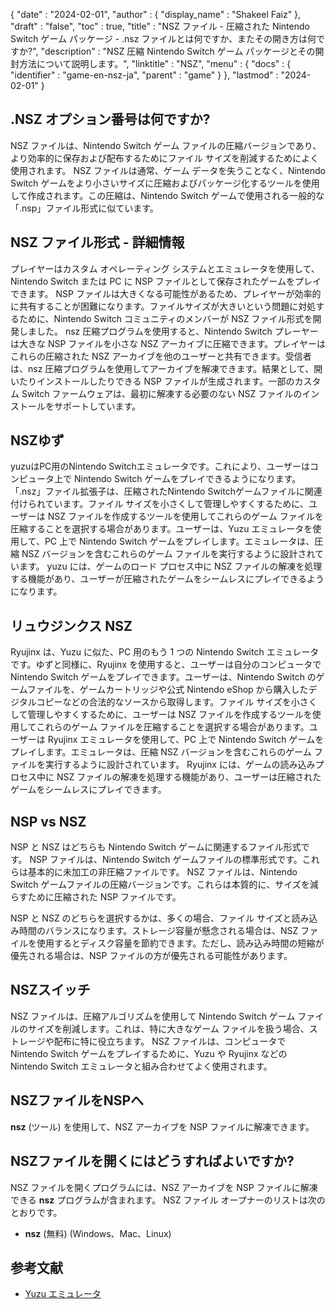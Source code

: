 {
  "date" : "2024-02-01",
  "author" : {
    "display_name" : "Shakeel Faiz"
},
  "draft" : "false",
  "toc" : true,
  "title" : "NSZ ファイル - 圧縮された Nintendo Switch ゲーム パッケージ - .nsz ファイルとは何ですか、またその開き方は何ですか?",
  "description" : "NSZ 圧縮 Nintendo Switch ゲーム パッケージとその開封方法について説明します。",
  "linktitle" : "NSZ",
  "menu" : {
    "docs" : {
      "identifier" : "game-en-nsz-ja",
      "parent" : "game"
}
},
  "lastmod" : "2024-02-01"
}

## .NSZ オプション番号は何ですか?

NSZ ファイルは、Nintendo Switch ゲーム ファイルの圧縮バージョンであり、より効率的に保存および配布するためにファイル サイズを削減するためによく使用されます。 NSZ ファイルは通常、ゲーム データを失うことなく、Nintendo Switch ゲームをより小さいサイズに圧縮およびパッケージ化するツールを使用して作成されます。この圧縮は、Nintendo Switch ゲームで使用される一般的な「.nsp」ファイル形式に似ています。

## NSZ ファイル形式 - 詳細情報

プレイヤーはカスタム オペレーティング システムとエミュレータを使用して、Nintendo Switch または PC に NSP ファイルとして保存されたゲームをプレイできます。 NSP ファイルは大きくなる可能性があるため、プレイヤーが効率的に共有することが困難になります。ファイルサイズが大きいという問題に対処するために、Nintendo Switch コミュニティのメンバーが NSZ ファイル形式を開発しました。 nsz 圧縮プログラムを使用すると、Nintendo Switch プレーヤーは大きな NSP ファイルを小さな NSZ アーカイブに圧縮できます。プレイヤーはこれらの圧縮された NSZ アーカイブを他のユーザーと共有できます。受信者は、nsz 圧縮プログラムを使用してアーカイブを解凍できます。結果として、開いたりインストールしたりできる NSP ファイルが生成されます。一部のカスタム Switch ファームウェアは、最初に解凍する必要のない NSZ ファイルのインストールをサポートしています。

## NSZゆず

yuzuはPC用のNintendo Switchエミュレータです。これにより、ユーザーはコンピュータ上で Nintendo Switch ゲームをプレイできるようになります。 「.nsz」ファイル拡張子は、圧縮されたNintendo Switchゲームファイルに関連付けられています。ファイル サイズを小さくして管理しやすくするために、ユーザーは NSZ ファイルを作成するツールを使用してこれらのゲーム ファイルを圧縮することを選択する場合があります。ユーザーは、Yuzu エミュレータを使用して、PC 上で Nintendo Switch ゲームをプレイします。エミュレータは、圧縮 NSZ バージョンを含むこれらのゲーム ファイルを実行するように設計されています。 yuzu には、ゲームのロード プロセス中に NSZ ファイルの解凍を処理する機能があり、ユーザーが圧縮されたゲームをシームレスにプレイできるようになります。

## リュウジンクス NSZ

Ryujinx は、Yuzu に似た、PC 用のもう 1 つの Nintendo Switch エミュレータです。ゆずと同様に、Ryujinx を使用すると、ユーザーは自分のコンピュータで Nintendo Switch ゲームをプレイできます。ユーザーは、Nintendo Switch のゲームファイルを、ゲームカートリッジや公式 Nintendo eShop から購入したデジタルコピーなどの合法的なソースから取得します。ファイル サイズを小さくして管理しやすくするために、ユーザーは NSZ ファイルを作成するツールを使用してこれらのゲーム ファイルを圧縮することを選択する場合があります。ユーザーは Ryujinx エミュレータを使用して、PC 上で Nintendo Switch ゲームをプレイします。エミュレータは、圧縮 NSZ バージョンを含むこれらのゲーム ファイルを実行するように設計されています。 Ryujinx には、ゲームの読み込みプロセス中に NSZ ファイルの解凍を処理する機能があり、ユーザーは圧縮されたゲームをシームレスにプレイできます。

## NSP vs NSZ

NSP と NSZ はどちらも Nintendo Switch ゲームに関連するファイル形式です。 NSP ファイルは、Nintendo Switch ゲームファイルの標準形式です。これらは基本的に未加工の非圧縮ファイルです。 NSZ ファイルは、Nintendo Switch ゲームファイルの圧縮バージョンです。これらは本質的に、サイズを減らすために圧縮された NSP ファイルです。

NSP と NSZ のどちらを選択するかは、多くの場合、ファイル サイズと読み込み時間のバランスになります。ストレージ容量が懸念される場合は、NSZ ファイルを使用するとディスク容量を節約できます。ただし、読み込み時間の短縮が優先される場合は、NSP ファイルの方が優先される可能性があります。

## NSZスイッチ	

NSZ ファイルは、圧縮アルゴリズムを使用して Nintendo Switch ゲーム ファイルのサイズを削減します。これは、特に大きなゲーム ファイルを扱う場合、ストレージや配布に特に役立ちます。 NSZ ファイルは、コンピュータで Nintendo Switch ゲームをプレイするために、Yuzu や Ryujinx などの Nintendo Switch エミュレータと組み合わせてよく使用されます。

## NSZファイルをNSPへ

**nsz** (ツール) を使用して、NSZ アーカイブを NSP ファイルに解凍できます。

## NSZファイルを開くにはどうすればよいですか?

NSZ ファイルを開くプログラムには、NSZ アーカイブを NSP ファイルに解凍できる **nsz** プログラムが含まれます。 NSZ ファイル オープナーのリストは次のとおりです。

- **nsz** (無料) (Windows、Mac、Linux)

## 参考文献
* [Yuzu エミュレータ](https://ja.wikipedia.org/wiki/Yuzu_(エミュレータ))


